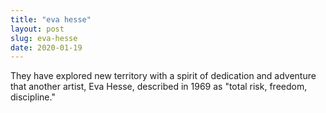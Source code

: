```yaml
---
title: "eva hesse"
layout: post
slug: eva-hesse
date: 2020-01-19
---
```


They have explored new territory with a spirit of dedication and adventure that another artist, Eva Hesse, described in 1969 as "total risk, freedom, discipline."
